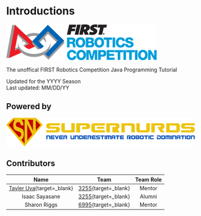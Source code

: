 # Introductions

<a href="https://www.firstinspires.org/robotics/frc/" target="_blank">![FIRST](assets/images/first.png)</a>

The unoffical FIRST Robotics Competition Java Programming Tutorial

Updated for the YYYY Season  
Last updated: MM/DD/YY

## Powered by

<a href="https://SuperNURDs.com/" target="_blank">![sn_banner](assets/images/sn_banner.png)</a>

## Contributors

|                       Name                       |                      Team                      | Team Role |
| :----------------------------------------------: | :--------------------------------------------: | :-------: |
| [Tayler Uva](https://Tayler.Tech){target=_blank} | [3255](https://SuperNURDs.com/){target=_blank} |  Mentor   |
|                  Isaac Sayasane                  | [3255](https://SuperNURDs.com/){target=_blank} |  Alumni   |
|                   Sharon Riggs                   |   [6995](https://frc6995.org){target=_blank}   |  Mentor   |
